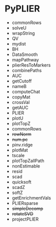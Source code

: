 # PyPLIER

- commonRows
- solveU
- wrapString
- QV
- mydist
- BH
- DataSmooth
- mapPathway
- plierResToMarkers
- combinePaths
- AUC
- getCutoff
- nameB
- computeChat
- copyMat
- crossVal
- getAUC
- PLIER
- plotU
- plotTopZ
- commonRows
- ~~rowNorm~~
- ~~num.pc~~
- pinv.ridge
- plotMat
- tscale
- plotTopZallPath
- nonEstimable
- resid
- scad
- quicksoft
- scadZ
- softZ
- getEnrichmentVals
- PLIERsparse
- ~~simpleDecomp~~
- ~~rotateSVD~~
- projectPLIER

